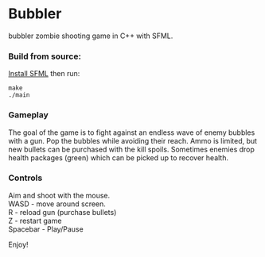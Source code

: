 # Bubbler

bubbler zombie shooting game in C++ with SFML.

### Build from source:

[Install SFML](https://www.sfml-dev.org/download.php) then run:

```
make
./main
```

### Gameplay

The goal of the game is to fight against an endless wave of enemy bubbles with a gun. Pop the bubbles while avoiding their reach. Ammo is limited, but new bullets can be purchased with the kill spoils. Sometimes enemies drop health packages (green) which can be picked up to recover health.

### Controls

Aim and shoot with the mouse.  
WASD - move around screen.  
R - reload gun (purchase bullets)  
Z - restart game  
Spacebar - Play/Pause  

Enjoy!
